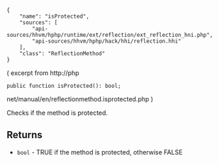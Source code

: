 ``` yamlmeta
{
    "name": "isProtected",
    "sources": [
        "api-sources/hhvm/hphp/runtime/ext/reflection/ext_reflection_hni.php",
        "api-sources/hhvm/hphp/hack/hhi/reflection.hhi"
    ],
    "class": "ReflectionMethod"
}
```




( excerpt from http://php




``` Hack
public function isProtected(): bool;
```




net/manual/en/reflectionmethod.isprotected.php
)




Checks if the method is protected.




## Returns




+ ` bool ` - TRUE if the method is protected, otherwise FALSE
<!-- HHAPIDOC -->
